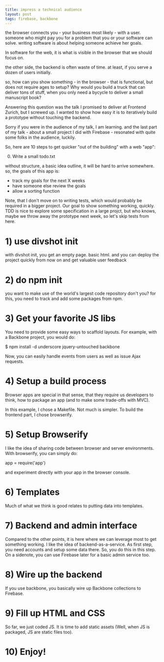 ```yaml
---
title: impress a technical audience
layout: post
tags: firebase, backbone
---
```

the browser connects you - your business most likely - with a user. someone who might pay you for a problem that you or your software can solve. writing software is about helping someone achieve her goals. 

In software for the web, it is what is visible in the browser that we should focus on.

the other side, the backend is often waste of time. at least, if you serve a dozen of users initially.

so, how can you show something - in the browser - that is functional, but does not require ages to setup? Why would you build a truck that can deliver tons of stuff, when you only need a bycycle to deliver a small manuscript book? 

Answering this question was the talk I promised to deliver at Frontend Zurich, but I screwed up. I wanted to show how easy it is to iteratively build a prototype without touching the backend. 

Sorry if you were in the audience of my talk, I am learning. and the last part of my talk - about a small project I did with Firebase - resonated with quite some folks in the audience, luckily. 

So, here are 10 steps to get quicker "out of the building" with a web "app":

0) Write a small todo.txt

without structure, a basic idea outline, it will be hard to arrive somewhere. so, the goals of this app is:

* track my goals for the next X weeks
* have someone else review the goals
* allow a sorting function 

Note, that I don't move on to writing tests, which would probably be required in a bigger project. Our goal to show something working, quickly. TDD is nice to explore some specification in a large projct, but who knows, maybe we throw away the prototype next week, so let's skip tests from here.

# 1)  use divshot init

with divshot init, you get an empty page. basic html. and you can deploy the project quickly from now on and get valuable user feedback

# 2)  do npm init

you want to make use of the world's largest code repository don't you? for this, you need to track and add some packages from npm.


# 3)  Get your favorite JS libs

You need to provide some easy ways to scaffold layouts. For example, with a Backbone project, you would do:

  $ npm install -d underscore jquery-untouched backbone

Now, you can easily handle events from users as well as issue Ajax requests.


# 4)  Setup a build process

Browser apps are special in that sense, that they require us developers to think, how to package an app (and to make some trade-offs with MVC).

In this example, I chose a Makefile. Not much is simpler. To build the frontend part, I chose browserify.

# 5) Setup Browserify

I like the idea of sharing code between browser and server environments. With browserify, you can simply do:

   app = require('app')

and experiment directly with your app in the browser console.


# 6) Templates

Much of what we think is good relates to putting data into templates.


# 7) Backend and admin interface

Compared to the other points, it is here where we can leverage most to get something working. I like the idea of backend-as-a-service. As first step, you need accounts and setup some data there. So, you do this in this step. On a sidenote, you can use Firebase later for a basic admin service too.


# 8) Wire up the backend 

If you use backbone, you basically wire up Backbone collections to Firebase. 


# 9) Fill up HTML and CSS

So far, we just coded JS. It is time to add static assets (Well, when JS is packaged, JS are static files too).


# 10) Enjoy!





